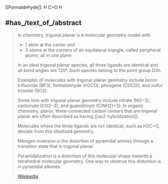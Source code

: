
[[Formaldehyde]]: 
H
  C=O
H

## #has_/text_of_/abstract 

> In chemistry, trigonal planar is a molecular geometry model with 
> - 1 atom at the center and 
> - 3 atoms at the corners of an equilateral triangle, called peripheral atoms, 
> all in one plane. 
> 
> In an ideal trigonal planar species, all three ligands are identical and all bond angles are 120°. 
> Such species belong to the point group D3h. 
> 
> Examples of molecules with trigonal planar geometry include boron trifluoride (BF3), 
> formaldehyde (H2CO), phosgene (COCl2), and sulfur trioxide (SO3). 
> 
> Some ions with trigonal planar geometry include nitrate (NO−3), carbonate (CO2−3), 
> and guanidinium (C(NH2)+3). 
> In organic chemistry, planar, three-connected carbon centers that are trigonal planar 
> are often described as having [[sp2-hybridization]].
>
> Molecules where the three ligands are not identical, such as H2C=O, 
> deviate from this idealized geometry. 
> 
> Nitrogen inversion is the distortion of pyramidal amines through a transition state that is trigonal planar.
>
> Pyramidalization is a distortion of this molecular shape towards a tetrahedral molecular geometry. 
> One way to observe this distortion is in pyramidal alkenes.
>
> [Wikipedia](https://en.wikipedia.org/wiki/Trigonal%20planar%20molecular%20geometry)


